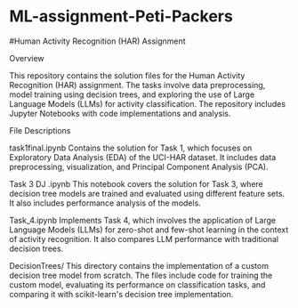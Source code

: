 # ML-assignment-Peti-Packers

#Human Activity Recognition (HAR) Assignment

Overview

This repository contains the solution files for the Human Activity Recognition (HAR) assignment. The tasks involve data preprocessing, model training using decision trees, and exploring the use of Large Language Models (LLMs) for activity classification. The repository includes Jupyter Notebooks with code implementations and analysis.

File Descriptions

task1final.ipynb
Contains the solution for Task 1, which focuses on Exploratory Data Analysis (EDA) of the UCI-HAR dataset. It includes data preprocessing, visualization, and Principal Component Analysis (PCA).

Task 3 DJ .ipynb
This notebook covers the solution for Task 3, where decision tree models are trained and evaluated using different feature sets. It also includes performance analysis of the models.

Task_4.ipynb
Implements Task 4, which involves the application of Large Language Models (LLMs) for zero-shot and few-shot learning in the context of activity recognition. It also compares LLM performance with traditional decision trees.

DecisionTrees/
This directory contains the implementation of a custom decision tree model from scratch. The files include code for training the custom model, evaluating its performance on classification tasks, and comparing it with scikit-learn's decision tree implementation.
